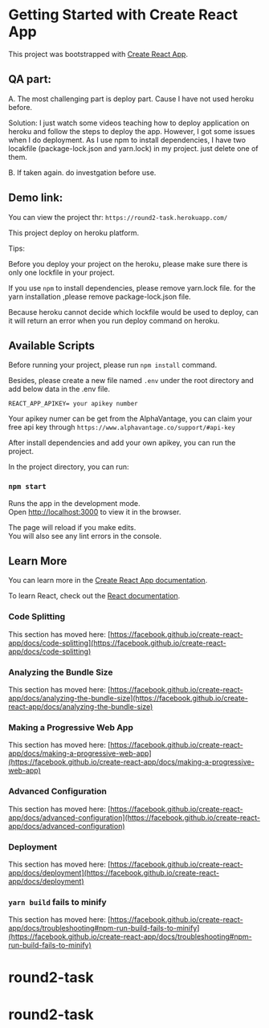 # Getting Started with Create React App

This project was bootstrapped with [Create React App](https://github.com/facebook/create-react-app).



## QA part:
A. The most challenging part is deploy part. Cause I have not used heroku before. 

Solution: I just watch some videos teaching how to deploy application on heroku and follow the steps to deploy the app. However, I got some issues when I do deployment. As I use npm to install dependencies, I have two locakfile (package-lock.json and yarn.lock) in my project. just delete one of them.

B. If taken again. do investgation before use. 


## Demo link:

You can view the project thr: `https://round2-task.herokuapp.com/`

This project deploy on heroku platform.


Tips:

Before you deploy your project on the heroku, please make sure there is only one lockfile in your project.

If you use `npm` to install dependencies, please remove yarn.lock file. for the yarn installation ,please remove package-lock.json file.

Because heroku cannot decide which lockfile would be used to deploy, can it will return an error when you run deploy command on heroku.


## Available Scripts


Before running your project, please run `npm install` command.

Besides, please create a new file named `.env` under the root directory and add below data in the .env file.

`REACT_APP_APIKEY= your apikey number`

Your apikey numer can be get from the AlphaVantage, you can claim your free api key through `https://www.alphavantage.co/support/#api-key`


After install dependencies and add your own apikey, you can run the project.

In the project directory, you can run:

### `npm start`

Runs the app in the development mode.\
Open [http://localhost:3000](http://localhost:3000) to view it in the browser.

The page will reload if you make edits.\
You will also see any lint errors in the console.





## Learn More

You can learn more in the [Create React App documentation](https://facebook.github.io/create-react-app/docs/getting-started).

To learn React, check out the [React documentation](https://reactjs.org/).

### Code Splitting

This section has moved here: [https://facebook.github.io/create-react-app/docs/code-splitting](https://facebook.github.io/create-react-app/docs/code-splitting)

### Analyzing the Bundle Size

This section has moved here: [https://facebook.github.io/create-react-app/docs/analyzing-the-bundle-size](https://facebook.github.io/create-react-app/docs/analyzing-the-bundle-size)

### Making a Progressive Web App

This section has moved here: [https://facebook.github.io/create-react-app/docs/making-a-progressive-web-app](https://facebook.github.io/create-react-app/docs/making-a-progressive-web-app)

### Advanced Configuration

This section has moved here: [https://facebook.github.io/create-react-app/docs/advanced-configuration](https://facebook.github.io/create-react-app/docs/advanced-configuration)

### Deployment

This section has moved here: [https://facebook.github.io/create-react-app/docs/deployment](https://facebook.github.io/create-react-app/docs/deployment)

### `yarn build` fails to minify

This section has moved here: [https://facebook.github.io/create-react-app/docs/troubleshooting#npm-run-build-fails-to-minify](https://facebook.github.io/create-react-app/docs/troubleshooting#npm-run-build-fails-to-minify)
# round2-task
# round2-task
